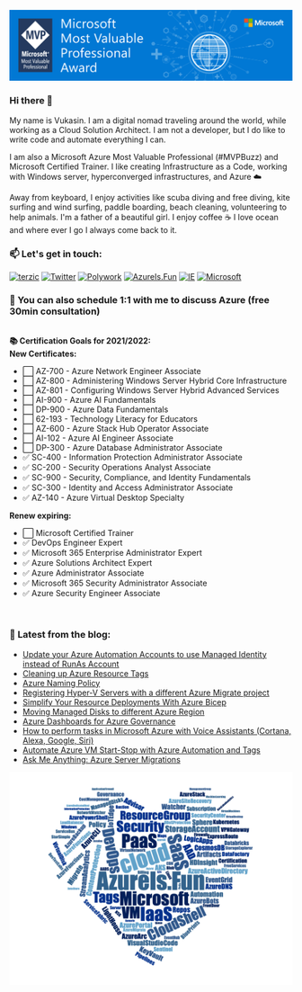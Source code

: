 ![Microsoft MVP](/assets/img/MVP_SocialGraphics_LinkedIn_1584x396px_Opt-4.jpg)

### Hi there 👋

My name is Vukasin. I am a digital nomad traveling around the world, while working as a Cloud Solution Architect. I am not a developer, but I do like to write code and automate everything I can.

I am also a Microsoft Azure Most Valuable Professional (#MVPBuzz) and Microsoft Certified Trainer. I like creating Infrastructure as a Code, working with Windows server, hyperconverged infrastructures, and Azure ☁️

Away from keyboard, I enjoy activities like scuba diving and free diving, kite surfing and wind surfing, paddle boarding, beach cleaning, volunteering to help animals. I'm a father of a beautiful girl. I enjoy coffee ☕️ I love ocean and where ever I go I always come back to it.

### 📫  Let's get in touch:

[![terzic](https://img.shields.io/badge/linkedin-%230077B5.svg?style=for-the-badge&logo=linkedin&logoColor=white)](https://www.linkedin.com/in/terzic/)
[![Twitter](https://img.shields.io/badge/twitter-%231DA1F2.svg?style=for-the-badge&logo=Twitter&logoColor=white)](https://twitter.com/MrTerzic)
[![Polywork](https://img.shields.io/badge/Polywork-543DE0?style=for-the-badge&logo=polywork&logoColor=white)](https://www.polywork.com/terzic)
[![AzureIs.Fun](https://img.shields.io/badge/blog-0078D4.svg?style=for-the-badge&logo=azure-devops&logoColor=white)](https://azureis.fun)
[![IE](https://img.shields.io/badge/website-0076D6?style=for-the-badge&logo=Internet%20Explorer&logoColor=white)](http://vukasinterzic.com)
[![Microsoft](https://img.shields.io/badge/MVP-0078D4?style=for-the-badge&logo=microsoft&logoColor=white)](https://mvp.microsoft.com/en-us/PublicProfile/5003864?fullName=Vukasin%20Terzic)

### 🤙 You can also schedule 1:1 with me to discuss Azure (free 30min consultation)

<br>

  <summary><b>📚 Certification Goals for 2021/2022:</b></summary>
  <summary><b>New Certificates:</b></summary>
  <ul>
    <li>⬜️ AZ-700 - Azure Network Engineer Associate</li>
    <li>⬜️ AZ-800 - Administering Windows Server Hybrid Core Infrastructure</li>
    <li>⬜️ AZ-801 - Configuring Windows Server Hybrid Advanced Services</li>
    <li>⬜️ AI-900 - Azure AI Fundamentals</li>
    <li>⬜️ DP-900 - Azure Data Fundamentals</li>
    <li>⬜️ 62-193 - Technology Literacy for Educators</li>
    <li>⬜️ AZ-600 - Azure Stack Hub Operator Associate</li>
    <li>⬜️ AI-102 - Azure AI Engineer Associate</li>
    <li>⬜️ DP-300 - Azure Database Administrator Associate</li>
    <li>✅ SC-400 - Information Protection Administrator Associate</li>
    <li>✅ SC-200 - Security Operations Analyst Associate</li>
    <li>✅ SC-900 - Security, Compliance, and Identity Fundamentals</li>
    <li>✅ SC-300 - Identity and Access Administrator Associate</li>
    <li>✅ AZ-140 - Azure Virtual Desktop Specialty</li>
  </ul>

  <summary><b>Renew expiring:</b></summary>
  <ul>
    <li>⬜️ Microsoft Certified Trainer</li>
    <li>✅ DevOps Engineer Expert</li>
    <li>✅ Microsoft 365 Enterprise Administrator Expert</li>
    <li>✅ Azure Solutions Architect Expert</li>
    <li>✅ Azure Administrator Associate</li>
    <li>✅ Microsoft 365 Security Administrator Associate</li>
    <li>✅ Azure Security Engineer Associate</li>
  </ul>

<br>

### 📝 Latest from the blog:

<!-- AzureIs.Fun:START -->
- [Update your Azure Automation Accounts to use Managed Identity instead of RunAs Account](https://azureis.fun/posts/Update-Azure-Automation-Account-To-Use-Managed-Identity/)
- [Cleaning up Azure Resource Tags](https://azureis.fun/posts/Cleaning-Up-Azure-Resource-Tags/)
- [Azure Naming Policy](https://azureis.fun/posts/Azure-Naming-Policy/)
- [Registering Hyper-V Servers with a different Azure Migrate project](https://azureis.fun/posts/Registering-HyperV-Servers-With-A-Different-Azure-Migration-Project/)
- [Simplify Your Resource Deployments With Azure Bicep](https://azureis.fun/posts/Simplify-Your-Resource-Deployments-With-Azure-Bicep/)
- [Moving Managed Disks to different Azure Region](https://azureis.fun/posts/Moving-Managed-Disks-To-Different-Azure-Region/)
- [Azure Dashboards for Azure Governance](https://azureis.fun/posts/Azure-Dashboards-for-Azure-Governance/)
- [How to perform tasks in Microsoft Azure with Voice Assistants &lpar;Cortana, Alexa, Google, Siri&rpar;](https://azureis.fun/posts/How-To-Perform-Tasks-In-Azure-With-Voice-Assistant-Cortana-Alexa-Google-Siri/)
- [Automate Azure VM Start-Stop with Azure Automation and Tags](https://azureis.fun/posts/Start-Stop-Azure-VM-with-Azure-Automation-and-Tags/)
- [Ask Me Anything: Azure Server Migrations](https://azureis.fun/posts/Ask-Me-Anything-Azure-Server-Migrations-FestiveTechCalendar/)
<!-- AzureIs.Fun:END -->


![Azure Is Fun](/assets/img/azure-is-fun-wordcloud-azure-hearth.png)


<!--
**vukasinterzic/vukasinterzic** is a ✨ _special_ ✨ repository because its `README.md` (this file) appears on your GitHub profile.

Here are some ideas to get you started:

- 🔭 I’m currently working on ...
- 🌱 I’m currently learning ...
- 👯 I’m looking to collaborate on ...
- 🤔 I’m looking for help with ...
- 💬 Ask me about ...
- 📫 How to reach me: ...
- 😄 Pronouns: ...
- ⚡ Fun fact: ...
-->
